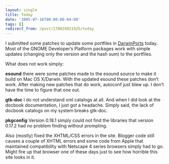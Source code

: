```yaml
---
layout: single
title: Today
date: '2005-07-16T00:00:00-04:00'
tags: []
redirect_from: /post/170829921925/today
---
```

I submitted some patches to update some portfiles in [DarwinPorts](http://darwinports.opendarwin.org) today. Most of the GNOME Developer&rsquo;s Platform packages work with simple updates (changing only the version and the hash sum) to the portfiles.

What does not work simply:

__esound__
    there were some patches made to the esound source to make it build on Mac OS X/Darwin. With the updated esound these patches don&rsquo;t work. After making new patches that do work, autoconf just blew up. I don&rsquo;t have the time to figure that one out.

__gtk-doc__
    I do not understand xml catalogs at all. And when I did look at the docbook documentation, I just got a headache. Simply said, the lack of docbook catalogs on my system breaks gtk-doc.

__pkgconfig__
    Version 0.18.1 simply could not find the libraries that version 0.17.2 had no problem finding without prompting.

Also (mostly) fixed the XHTML/CSS errors in the site. Blogger code still causes a couple of XHTML errors and some code from Apple that maintained compatibility with Netscape 4 series browsers simply had to go. Might fire up that browser one of these days just to see how horrible this site looks in it.
